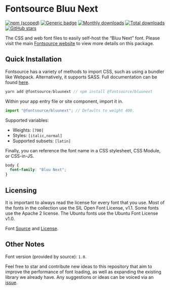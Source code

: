 # Fontsource Bluu Next

[![npm (scoped)](https://img.shields.io/npm/v/@fontsource/bluunext?color=brightgreen)](https://www.npmjs.com/package/@fontsource/bluunext) [![Generic badge](https://img.shields.io/badge/fontsource-passing-brightgreen)](https://github.com/fontsource/fontsource) [![Monthly downloads](https://badgen.net/npm/dm/@fontsource/bluunext)](https://github.com/fontsource/fontsource) [![Total downloads](https://badgen.net/npm/dt/@fontsource/bluunext)](https://github.com/fontsource/fontsource) [![GitHub stars](https://img.shields.io/github/stars/fontsource/fontsource.svg?style=social&label=Star)](https://github.com/fontsource/fontsource/stargazers)

The CSS and web font files to easily self-host the “Bluu Next” font. Please visit the main [Fontsource website](https://fontsource.org/fonts/bluunext) to view more details on this package.

## Quick Installation

Fontsource has a variety of methods to import CSS, such as using a bundler like Webpack. Alternatively, it supports SASS. Full documentation can be found [here](https://fontsource.org/docs/introduction).

```javascript
yarn add @fontsource/bluunext // npm install @fontsource/bluunext
```

Within your app entry file or site component, import it in.

```javascript
import "@fontsource/bluunext"; // Defaults to weight 400.
```

Supported variables:

- Weights: `[700]`
- Styles: `[italic,normal]`
- Supported subsets: `[latin]`

Finally, you can reference the font name in a CSS stylesheet, CSS Module, or CSS-in-JS.

```css
body {
  font-family: "Bluu Next";
}
```



## Licensing

It is important to always read the license for every font that you use.
Most of the fonts in the collection use the SIL Open Font License, v1.1. Some fonts use the Apache 2 license. The Ubuntu fonts use the Ubuntu Font License v1.0.

Font [Source](https://github.com/jbmorizot/BluuNext/) and [License](https://github.com/jbmorizot/BluuNext/blob/master/OFL_BluuNext.txt).

## Other Notes

Font version (provided by source): `1.0`.

Feel free to star and contribute new ideas to this repository that aim to improve the performance of font loading, as well as expanding the existing library we already have. Any suggestions or ideas can be voiced via an [issue](https://github.com/fontsource/fontsource/issues).
